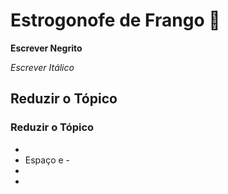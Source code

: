 # Estrogonofe de Frango :baby_chick:

**Escrever Negrito**

_Escrever Itálico_

## Reduzir o Tópico ##

### Reduzir o Tópico

- 
- Espaço e -
-  
- 